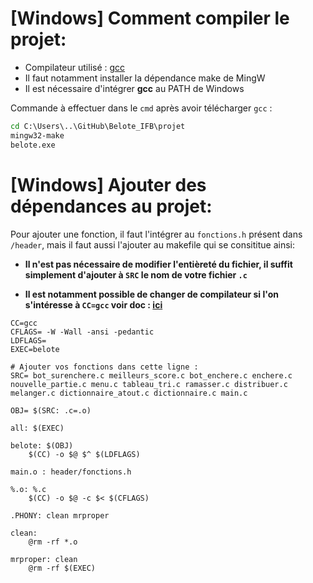 # [Windows] Comment compiler le projet:

- Compilateur utilisé : [gcc](https://osdn.net/projects/mingw/releases/)
- Il faut notamment installer la dépendance make de MingW
- Il est nécessaire d'intégrer **gcc** au PATH de Windows

Commande à effectuer dans le `cmd` après avoir télécharger `gcc` :
```cmd
cd C:\Users\..\GitHub\Belote_IFB\projet
mingw32-make
belote.exe
```

# [Windows] Ajouter des dépendances au projet:

Pour ajouter une fonction, il faut l'intégrer au `fonctions.h` présent dans `/header`, mais il faut aussi l'ajouter au makefile qui se consititue ainsi:

- **Il n'est pas nécessaire de modifier l'entièreté du fichier, il suffit simplement d'ajouter à `SRC` le nom de votre fichier `.c`**

- **Il est notamment possible de changer de compilateur si l'on s'intéresse à `CC=gcc` voir doc : [ici](https://gl.developpez.com/tutoriel/outil/makefile/)**

```make
CC=gcc
CFLAGS= -W -Wall -ansi -pedantic
LDFLAGS=
EXEC=belote

# Ajouter vos fonctions dans cette ligne :
SRC= bot_surenchere.c meilleurs_score.c bot_enchere.c enchere.c nouvelle_partie.c menu.c tableau_tri.c ramasser.c distribuer.c melanger.c dictionnaire_atout.c dictionnaire.c main.c

OBJ= $(SRC: .c=.o)

all: $(EXEC)

belote: $(OBJ)
    $(CC) -o $@ $^ $(LDFLAGS)

main.o : header/fonctions.h

%.o: %.c
    $(CC) -o $@ -c $< $(CFLAGS)

.PHONY: clean mrproper

clean:
    @rm -rf *.o

mrproper: clean
    @rm -rf $(EXEC)
```